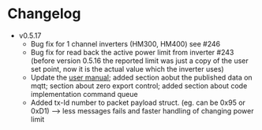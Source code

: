 # Changelog

- v0.5.17
    * Bug fix for 1 channel inverters (HM300, HM400) see #246
    * Bug fix for read back the active power limit from inverter #243 (before version 0.5.16 the reported limit was just a copy of the user set point, now it is the actual value which the inverter uses)
    * Update the [user manual](https://github.com/grindylow/ahoy/blob/main/tools/esp8266/User_Manual.md); added section aobut the published data on mqtt; section about zero export control; added section about code implementation command queue 
    * Added tx-Id number to packet payload struct. (eg. can be 0x95 or 0xD1) --> less messages fails and faster handling of changing power limit
